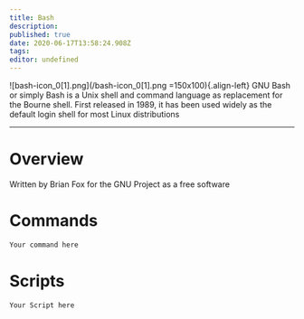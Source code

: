 ```yaml
---
title: Bash
description: 
published: true
date: 2020-06-17T13:58:24.908Z
tags: 
editor: undefined
---
```


![bash-icon_0[1].png](/bash-icon_0[1].png =150x100){.align-left}
GNU Bash or simply Bash is a Unix shell and command language as replacement for the Bourne shell.
First released in 1989, it has been used widely as the default login shell for most Linux distributions

---

# Overview

Written by Brian Fox for the GNU Project as a free software

# Commands

```bash
Your command here
```

# Scripts

```bash
Your Script here
```